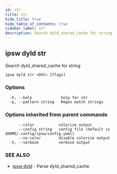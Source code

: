 ```yaml
---
id: str
title: str
hide_title: true
hide_table_of_contents: true
sidebar_label: str
description: Search dyld_shared_cache for string
---
```

## ipsw dyld str

Search dyld_shared_cache for string

```
ipsw dyld str <DSC> [flags]
```

### Options

```
  -h, --help             help for str
  -p, --pattern string   Regex match strings
```

### Options inherited from parent commands

```
      --color           colorize output
      --config string   config file (default is $HOME/.config/ipsw/config.yaml)
      --no-color        disable colorize output
  -V, --verbose         verbose output
```

### SEE ALSO

* [ipsw dyld](/docs/cli/ipsw/dyld)	 - Parse dyld_shared_cache

